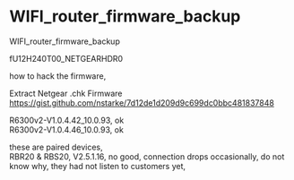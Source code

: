 # WIFI_router_firmware_backup
WIFI_router_firmware_backup




fU12H240T00_NETGEARHDR0

how to hack the firmware,

Extract Netgear .chk Firmware https://gist.github.com/nstarke/7d12de1d209d9c699dc0bbc481837848

R6300v2-V1.0.4.42_10.0.93, ok  
R6300v2-V1.0.4.46_10.0.93, ok  

these are paired devices,  
RBR20 & RBS20, V2.5.1.16, no good, connection drops occasionally, do not know why, they had not listen to customers yet,  

 
